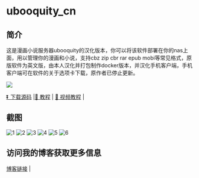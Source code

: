 # ubooquity_cn

## 简介

这是漫画小说服务器ubooquity的汉化版本，你可以将该软件部署在你的nas上面，用以管理你的漫画和小说，支持cbz zip cbr rar epub mobi等常见格式，原版软件为英文版，由本人汉化并打包制作docker版本，并汉化手机客户端，手机客户端可在软件的关于选项卡下载，原作者已停止更新。

[<img src="https://img.shields.io/docker/pulls/dezhao/ubooquity.svg">](https://hub.docker.com/r/dezhao/ubooquity/)

[⏬ 下载源码](https://github.com/uparrows/ubooquity_cn/releases/latest) |[📄 教程](http://yuanfangblog.xyz/technology/236.html) |
[📄 视频教程](https://www.bilibili.com/video/BV1S5411w7Rr) |

## 截图 
![1](https://user-images.githubusercontent.com/38988286/119952549-b7ef9780-bfcf-11eb-8053-468f36fd4f84.png)
![2](https://user-images.githubusercontent.com/38988286/119952573-bde57880-bfcf-11eb-8eee-53767f2de435.png)
![3](https://user-images.githubusercontent.com/38988286/119952591-c2aa2c80-bfcf-11eb-9d65-72a9b1843286.png)
![4](https://user-images.githubusercontent.com/38988286/119952608-c76ee080-bfcf-11eb-9ada-951d72da453e.png)
![5](https://user-images.githubusercontent.com/38988286/119952630-ce95ee80-bfcf-11eb-82fc-ce3592b447b5.png)
![6](https://user-images.githubusercontent.com/38988286/119952650-d48bcf80-bfcf-11eb-864a-b10352d0b087.png)

## 访问我的博客获取更多信息

[博客链接](http://yuanfangblog.xyz) |

